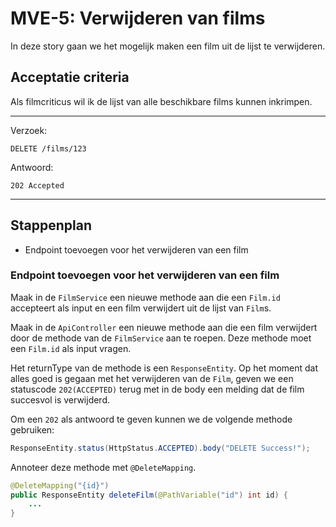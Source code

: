 # MVE-5: Verwijderen van films
In deze story gaan we het mogelijk maken een film uit de lijst te verwijderen.

## Acceptatie criteria

Als filmcriticus wil ik de lijst van alle beschikbare films kunnen inkrimpen. 

---
Verzoek:

`DELETE /films/123`


Antwoord:

`202 Accepted`

---

## Stappenplan

* Endpoint toevoegen voor het verwijderen van een film


### Endpoint toevoegen voor het verwijderen van een film

Maak in de `FilmService` een nieuwe methode aan die een `Film.id` accepteert als input en een film verwijdert uit de lijst van `Film`s. 

Maak in de `ApiController` een nieuwe methode aan die een film verwijdert door de methode van de `FilmService` aan te roepen. Deze methode moet een `Film.id` als input vragen.

Het returnType van de methode is een `ResponseEntity`. Op het moment dat alles goed is gegaan met het verwijderen van de `Film`, geven we een statuscode `202(ACCEPTED)` terug met in de body een melding dat de film succesvol is verwijderd.

Om een `202` als antwoord te geven kunnen we de volgende methode gebruiken:

```java
ResponseEntity.status(HttpStatus.ACCEPTED).body("DELETE Success!");
```

Annoteer deze methode met `@DeleteMapping`.

```java
@DeleteMapping("{id}")
public ResponseEntity deleteFilm(@PathVariable("id") int id) {
    ...
}
```